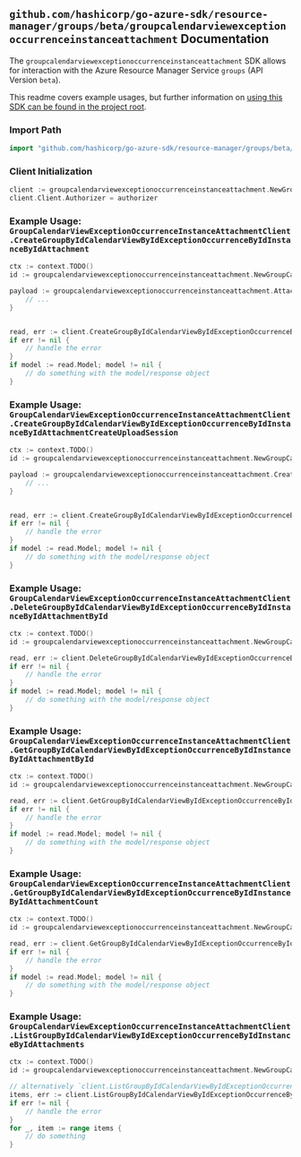 
## `github.com/hashicorp/go-azure-sdk/resource-manager/groups/beta/groupcalendarviewexceptionoccurrenceinstanceattachment` Documentation

The `groupcalendarviewexceptionoccurrenceinstanceattachment` SDK allows for interaction with the Azure Resource Manager Service `groups` (API Version `beta`).

This readme covers example usages, but further information on [using this SDK can be found in the project root](https://github.com/hashicorp/go-azure-sdk/tree/main/docs).

### Import Path

```go
import "github.com/hashicorp/go-azure-sdk/resource-manager/groups/beta/groupcalendarviewexceptionoccurrenceinstanceattachment"
```


### Client Initialization

```go
client := groupcalendarviewexceptionoccurrenceinstanceattachment.NewGroupCalendarViewExceptionOccurrenceInstanceAttachmentClientWithBaseURI("https://management.azure.com")
client.Client.Authorizer = authorizer
```


### Example Usage: `GroupCalendarViewExceptionOccurrenceInstanceAttachmentClient.CreateGroupByIdCalendarViewByIdExceptionOccurrenceByIdInstanceByIdAttachment`

```go
ctx := context.TODO()
id := groupcalendarviewexceptionoccurrenceinstanceattachment.NewGroupCalendarViewExceptionOccurrenceInstanceID("groupIdValue", "eventIdValue", "eventId1Value", "eventId2Value")

payload := groupcalendarviewexceptionoccurrenceinstanceattachment.Attachment{
	// ...
}


read, err := client.CreateGroupByIdCalendarViewByIdExceptionOccurrenceByIdInstanceByIdAttachment(ctx, id, payload)
if err != nil {
	// handle the error
}
if model := read.Model; model != nil {
	// do something with the model/response object
}
```


### Example Usage: `GroupCalendarViewExceptionOccurrenceInstanceAttachmentClient.CreateGroupByIdCalendarViewByIdExceptionOccurrenceByIdInstanceByIdAttachmentCreateUploadSession`

```go
ctx := context.TODO()
id := groupcalendarviewexceptionoccurrenceinstanceattachment.NewGroupCalendarViewExceptionOccurrenceInstanceID("groupIdValue", "eventIdValue", "eventId1Value", "eventId2Value")

payload := groupcalendarviewexceptionoccurrenceinstanceattachment.CreateGroupByIdCalendarViewByIdExceptionOccurrenceByIdInstanceByIdAttachmentCreateUploadSessionRequest{
	// ...
}


read, err := client.CreateGroupByIdCalendarViewByIdExceptionOccurrenceByIdInstanceByIdAttachmentCreateUploadSession(ctx, id, payload)
if err != nil {
	// handle the error
}
if model := read.Model; model != nil {
	// do something with the model/response object
}
```


### Example Usage: `GroupCalendarViewExceptionOccurrenceInstanceAttachmentClient.DeleteGroupByIdCalendarViewByIdExceptionOccurrenceByIdInstanceByIdAttachmentById`

```go
ctx := context.TODO()
id := groupcalendarviewexceptionoccurrenceinstanceattachment.NewGroupCalendarViewExceptionOccurrenceInstanceAttachmentID("groupIdValue", "eventIdValue", "eventId1Value", "eventId2Value", "attachmentIdValue")

read, err := client.DeleteGroupByIdCalendarViewByIdExceptionOccurrenceByIdInstanceByIdAttachmentById(ctx, id)
if err != nil {
	// handle the error
}
if model := read.Model; model != nil {
	// do something with the model/response object
}
```


### Example Usage: `GroupCalendarViewExceptionOccurrenceInstanceAttachmentClient.GetGroupByIdCalendarViewByIdExceptionOccurrenceByIdInstanceByIdAttachmentById`

```go
ctx := context.TODO()
id := groupcalendarviewexceptionoccurrenceinstanceattachment.NewGroupCalendarViewExceptionOccurrenceInstanceAttachmentID("groupIdValue", "eventIdValue", "eventId1Value", "eventId2Value", "attachmentIdValue")

read, err := client.GetGroupByIdCalendarViewByIdExceptionOccurrenceByIdInstanceByIdAttachmentById(ctx, id)
if err != nil {
	// handle the error
}
if model := read.Model; model != nil {
	// do something with the model/response object
}
```


### Example Usage: `GroupCalendarViewExceptionOccurrenceInstanceAttachmentClient.GetGroupByIdCalendarViewByIdExceptionOccurrenceByIdInstanceByIdAttachmentCount`

```go
ctx := context.TODO()
id := groupcalendarviewexceptionoccurrenceinstanceattachment.NewGroupCalendarViewExceptionOccurrenceInstanceID("groupIdValue", "eventIdValue", "eventId1Value", "eventId2Value")

read, err := client.GetGroupByIdCalendarViewByIdExceptionOccurrenceByIdInstanceByIdAttachmentCount(ctx, id)
if err != nil {
	// handle the error
}
if model := read.Model; model != nil {
	// do something with the model/response object
}
```


### Example Usage: `GroupCalendarViewExceptionOccurrenceInstanceAttachmentClient.ListGroupByIdCalendarViewByIdExceptionOccurrenceByIdInstanceByIdAttachments`

```go
ctx := context.TODO()
id := groupcalendarviewexceptionoccurrenceinstanceattachment.NewGroupCalendarViewExceptionOccurrenceInstanceID("groupIdValue", "eventIdValue", "eventId1Value", "eventId2Value")

// alternatively `client.ListGroupByIdCalendarViewByIdExceptionOccurrenceByIdInstanceByIdAttachments(ctx, id)` can be used to do batched pagination
items, err := client.ListGroupByIdCalendarViewByIdExceptionOccurrenceByIdInstanceByIdAttachmentsComplete(ctx, id)
if err != nil {
	// handle the error
}
for _, item := range items {
	// do something
}
```
